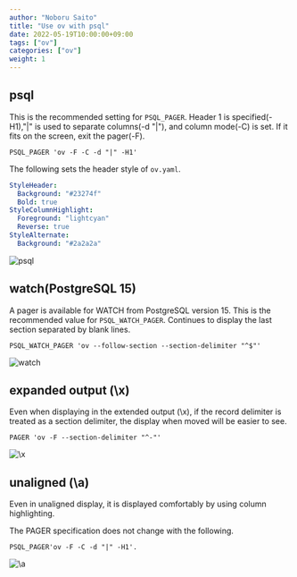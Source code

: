 ```yaml
---
author: "Noboru Saito"
title: "Use ov with psql"
date: 2022-05-19T10:00:00+09:00
tags: ["ov"]
categories: ["ov"]
weight: 1
---
```


## psql

This is the recommended setting for `PSQL_PAGER`.
Header 1 is specified(-H1),"|" is used to separate columns(-d "|"), and column mode(-C) is set.
If it fits on the screen, exit the pager(-F).

```env
PSQL_PAGER 'ov -F -C -d "|" -H1'
```

The following sets the header style of `ov.yaml`.

```yaml
StyleHeader:
  Background: "#23274f"
  Bold: true
StyleColumnHighlight:
  Foreground: "lightcyan"
  Reverse: true
StyleAlternate:
  Background: "#2a2a2a"
```

![psql](/ov/psql-ov.gif)

## watch(PostgreSQL 15)

A pager is available for WATCH from PostgreSQL version 15.
This is the recommended value for `PSQL_WATCH_PAGER`.
Continues to display the last section separated by blank lines.

```env
PSQL_WATCH_PAGER 'ov --follow-section --section-delimiter "^$"'
```

![watch](/ov/psql-watch.gif)

## expanded output (\x)

Even when displaying in the extended output (\x), if the record delimiter is treated as a section delimiter, the display when moved will be easier to see.

```env
PAGER 'ov -F --section-delimiter "^-"'
```

![\x](/ov/psql-vf.gif)

## unaligned (\a)

Even in unaligned display, it is displayed comfortably by using column highlighting.

The PAGER specification does not change with the following.

```env
PSQL_PAGER'ov -F -C -d "|" -H1'.
```

![\a](/ov/psql-alignment.gif)

